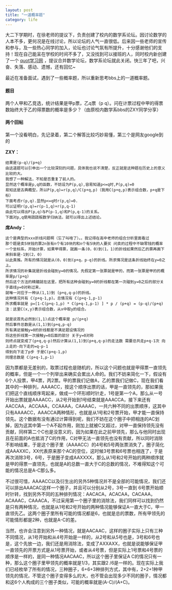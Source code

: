 ```yaml
---
layout: post
title: "一道概率题"
category: life
---
```


大二下学期时，在徐老师的提议下，负责创建了校内的数学系论坛。因讨论数学的人本不多，更何况是在线讨论，所以论坛的人气一直很低。后来因一些老师的宣传和参与，及一些热心同学的加入，论坛也讨论气氛有所提升，十分感谢他们的支持！现在自己能呆在学校的时间不多了，又没找到可以接班的人，同时校内新创建了一个 [quot学习网](http://istudy.zuss.zju.edu.cn/forum/index.php) ，提议合并数学论坛，数学系论坛就此关闭。快三年了吧，兴奋、失落、感动、遗憾，还有回忆~

最近在准备面试，遇到了一些概率题，所以重新思考bbs上的一道概率题。


#### 题目 ####

两个人甲和乙竞选，统计结果是甲p票，乙q票（p q）。问在计票过程中甲的得票数始终大于乙的得票数的概率是多少？（由原校内数学系bbs的ZXY同学分享）


#### 两个回帖 ####

第一个没看明白，先记录着，第二个解答比较巧妙易懂，第三个是网友google到的

**ZXY：**

```
结果是(p-q)/(p+q)
由这道题可以引申出一个比较深刻的问题，具体我也说不清楚，反正就是这种题在历史上的意义比较的大。
我想了一种解法，不知是否重复了前人的。
显然这个概率是p,q的函数，不妨设为P(p,q),容易知道p<=q时,P(p,q)=0
易知这是古典概型，所以P(p,q)=r(p,q)/C(p+q,p)（我用C(p+q,p)表示组合数，p+q是下标）
下面考虑r(p,q).显然p<=q时r(p,q)=0.
可以证明r(p,q)=r(p-1,q)+r(p,q-1)
由此可以得出P(p,q)与P(p-1,q)和P(p,q-1)的关系。
下面对p,q使用跷跷板数学归纳法，就可以得出上述结论。
```
> 
**席Andy：**

```
这个是典型的xxx折线问题啊（忘了叫啥了）。。我记得在高中老师的组合分析里面看过
那个题是卖5块钱的票2n张有n个有10块的和n个有5块的人要买 问卖的过程中不缺零钱的概率
一个坐标系，开始计票，如果甲得票，就画一条(0，0)到(1，1)的折线如果然后乙的票再画下来斜率是-1到(2，0)
以此类推。所有的情况就是从(0，0)到(p+q，p-q)的折线。所求情况是这条折线始终在y=0之上。
所求情况的补集就是折线会碰到y=0的情况。先假定第一张票就是甲的，而第一张票是甲的的概率是p/(p+q)
然后这个方法的精髓就在这里，把所有这种会碰到y=0的折线都在第一次碰到y=0之后的部分关于直线y=0对称过来，
就唯一对应于一种从(1,1)到 (p+q,q-p)的折线。
这种情况共有 C(p+q-1,p)。总情况有 C(p+q-1,p-1)
所求概率就是 p=[1-C(p+q-1,p) * C(p+q-1,p-1) ] * p / (p+q) = (p-q)/(p+q)
注：这里C(x,y)表示组合数，从x中取y的组合。

就是说首先必然到(1,1)点这个概率是 p/(p+q)
然后事件总数是从(1,1)到(p+q,p-q)
所有满足接触y=0的折线都是不满足题设情况的
将这些折线第一次接触y=0后面的部分 关于y=0对称
则终点就变成了(p+q,q-p)然后计算从(1,1)到(p+q,q-p)的走法数 需要总共走p+q-1次 向上走的-向下走的=q-p-1
得到向下走了p步 于是C(p+q-1,p)
同理总数是 C(p+q-1,p-1)
```
> 

因为票都是无差别的，取票过程也是随机的，所以这个问题也就是甲得票一直领先的概率，但是一个一个列举出来确实会累出人命的。我们不妨来简化一下，假设有6个人投票，甲4票，丙2票。甲的票我们记做A，乙的票我们记做C，现在我们看其中的一种排列，AAAACC，按这个顺序出票的话，甲是一直领先的，那如果我们把这个直线顺序弯起来，做成一个环形顺时针走，1号是第一个A，那么从一号开始出票就是AAAACC，从2号开始到1号结束就是AAACCA，接下来还有AACCAA，ACCAAA，CCAAAA，CAAAAC，一共六种不同的出票顺序，这其中只有AAAACC，AAACCA两种情形，也就是从1号和2号票开始，甲才能一直保持领先。这个数据有没有通过计算得到呢，我们不妨在这个圈子中把相连的AC划掉，因为这其中第一个A不起作用，刚加上就被C又超过，对甲一直保持领先没有贡献，同样第二个C也是没意义的，因为如果在此之前甲领先，那么与他同时出现且在前面的A也抵消了C的作用，C对甲无法一直领先也没有贡献，所以同时消除不影响结果，于是这个圈子里（AAAACC）的4号和5号两张票消失了，圈子简化成AAAXXC，XX代表原来那个AC的空位，这时候3号票和6号票也相连了，于是再次消除3号，6号，于是圈子变成AAXXXX，那么从1号和2号开始的两种顺序就是甲的得票一直领先，也就是A的总数一直大于C的总数的情况，不难得知这个可能的情况总是A-C那么多。

不过很可惜，AAAACC以及衍生出的另外5种情况并不是全部的可能情况，我们还可以排出AAACAC这样一个圈子，并且可以分别从2号，3号一直到 6号票开始顺时针转，找到另外不同的五种排列情况：AACACA，ACACAA，CACAAA，ACAAAC，CAAACA，不过采用第一个圈子里的消除法，我们同样可以找到仍然是只有两种情况，也就是从1号和2号开始的两种情况能够保证A一直大于C，甲一直领先乙。这两个圈子里所有可能的情况都是6，也就是总的票数，所有甲领先的可能情形都是2种，也就是A-C的差。

当然，也许会注意到另外一种情况，就是AACAAC，这样的圈子实际上只有三种不同情况，从1号开始和从4号开始是一样的，从2号和从5号也是，3号和6号也是，这个先放一边，我们还是用消除法，变成了AXXAXX，也就是说能够保证甲一直领先的开票方式是从1号票开始，或者从4号票，但是实际上1号票和4号票的顺序是一样的，是同一种情况AACAAC，所以这个圈子里保证A C的情况只有一种，那么这个圈子里甲领先的概率就是1/3，其实跟2 /6是一样的。现在实际上我们已经枚举了所有的情况，三种圈子，6+6+3种排列方式，其中有，2+2+1种甲领先的情况，不管这个圈子变得多么的大，也不管会出现多少不同的圈子，情况都和这6个人构成的三个圈子类似，可能的概率就是(A-C)/(A+C)。

>
